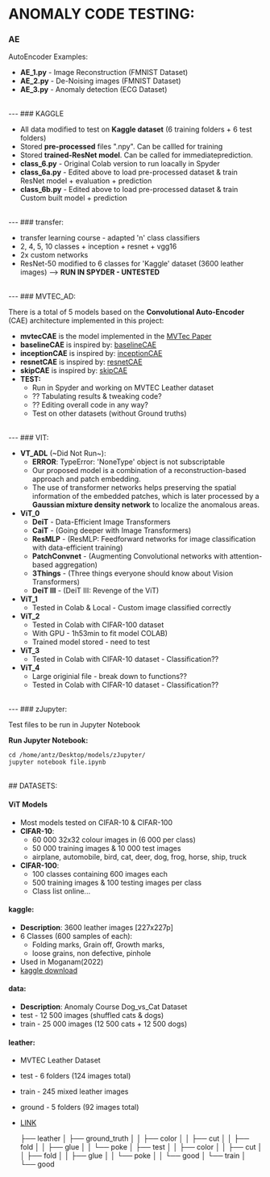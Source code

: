 # ANOMALY CODE TESTING:

### AE

AutoEncoder Examples:

* **AE_1.py** - Image Reconstruction (FMNIST Dataset)
* **AE_2.py** - De-Noising images (FMNIST Dataset)
* **AE_3.py** - Anomaly detection (ECG Dataset)

<br>
---
### KAGGLE

* All data modified to test on **Kaggle dataset** (6 training folders + 6 test folders)
* Stored **pre-processed** files ".npy". Can be callled for training
* Stored **trained-ResNet model**. Can be called for immediateprediction.
* **class_6.py** - Original Colab version to run loacally in Spyder
* **class_6a.py** - Edited above to load pre-processed dataset & train ResNet model + evaluation + prediction
* **class_6b.py** - Edited above to load pre-processed dataset & train Custom built model + prediction

<br>
---
### transfer:

* transfer learning course - adapted 'n' class classifiers
* 2, 4, 5, 10 classes + inception + resnet + vgg16
* 2x custom networks
* ResNet-50 modified to 6 classes for 'Kaggle' dataset (3600 leather images)
--> **RUN IN SPYDER - UNTESTED**

<br>
---
### MVTEC_AD:

There is a total of 5 models based on the **Convolutional Auto-Encoder** (CAE) architecture implemented in this project:

* **mvtecCAE** is the model implemented in the [MVTec Paper](https://www.mvtec.com/fileadmin/Redaktion/mvtec.com/company/research/mvtec_ad.pdf)
* **baselineCAE** is inspired by: [baselineCAE](https://github.com/natasasdj/anomalyDetection)
* **inceptionCAE** is inspired by: [inceptionCAE](https://github.com/natasasdj/anomalyDetection)
* **resnetCAE** is inspired by: [resnetCAE](https://arxiv.org/pdf/1606.08921.pdf)
* **skipCAE** is inspired by: [skipCAE](https://arxiv.org/pdf/1606.08921.pdf)
* **TEST:**
	* Run in Spyder and working on MVTEC Leather dataset
	* ?? Tabulating results & tweaking code?
	* ?? Editing overall code in any way?
	* Test on other datasets (without Ground truths)

<br>
---
### VIT:

* **VT_ADL** (~Did Not Run~):
	* **ERROR**: TypeError: 'NoneType' object is not subscriptable
	* Our proposed model is a combination of a reconstruction-based approach and patch embedding. 
	* The use of transformer networks helps preserving the spatial information of the embedded patches, which is later processed by a **Gaussian mixture density network** to localize the anomalous areas. 
* **ViT_0** 
	* **DeiT** - Data-Efficient Image Transformers
	* **CaiT** - (Going deeper with Image Transformers)
	* **ResMLP** - (ResMLP: Feedforward networks for image classification with data-efficient training)
	* **PatchConvnet** - (Augmenting Convolutional networks with attention-based aggregation)
	* **3Things** - (Three things everyone should know about Vision Transformers)
	* **DeiT III** - (DeiT III: Revenge of the ViT)
* **ViT_1** 
	* Tested in Colab & Local - Custom image classified correctly
* **ViT_2** 
	* Tested in Colab with CIFAR-100 dataset 
	* With GPU - 1h53min to fit model COLAB)
	* Trained model stored - need to test
* **ViT_3** 
	* Tested in Colab with CIFAR-10 dataset - Classification??
* **ViT_4** 
	* Large originial file - break down to functions??
	* Tested in Colab with CIFAR-10 dataset - Classification??

<br>
---
### zJupyter:

Test files to be run in Jupyter Notebook

**Run Jupyter Notebook:**
```
cd /home/antz/Desktop/models/zJupyter/
jupyter notebook file.ipynb
```

<br>
## DATASETS:

#### ViT  Models

* Most models tested on CIFAR-10 & CIFAR-100
* **CIFAR-10**:
	* 60 000 32x32 colour images in (6 000 per class)
	* 50 000 training images & 10 000 test images
	* airplane, automobile, bird, cat, deer, dog, frog, horse, ship, truck
* **CIFAR-100**:
	* 100 classes containing 600 images each
	* 500 training images & 100 testing images per class
	* Class list online...

#### kaggle: 

* **Description**: 3600 leather images [227x227p]
* 6 Classes (600 samples of each):
	* Folding marks, Grain off, Growth marks, 
	* loose grains, non defective, pinhole
* Used in Moganam(2022)
* [kaggle download](https://www.kaggle.com/datasets/praveen2084/leather-defect-classification)


#### data:
* **Description**: Anomaly Course Dog_vs_Cat Dataset
* test - 12 500 images (shuffled cats & dogs)
* train - 25 000 images (12 500 cats + 12 500 dogs)

#### leather:
* MVTEC Leather Dataset
* test - 6 folders (124 images total)
* train - 245 mixed leather images
* ground - 5 folders (92 images total)
* [LINK](https://www.mvtec.com/company/research/datasets/mvtec-ad)

    ├── leather	
    │   ├── ground_truth
    │   │   ├── color
    │   │   ├── cut
    │   │   ├── fold
    │   │   ├── glue
    │   │   └── poke
    │   ├── test
    │   │   ├── color
    │   │   ├── cut
    │   │   ├── fold
    │   │   ├── glue
    │   │   └── poke
    │   │   └── good
    │   └── train
    │       └── good

